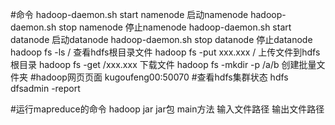 #命令
hadoop-daemon.sh start namenode  启动namenode
hadoop-daemon.sh stop namenode   停止namenode
hadoop-daemon.sh start datanode  启动datanode
hadoop-daemon.sh stop datanode  停止datanode
hadoop fs -ls / 查看hdfs根目录文件
hadoop fs -put xxx.xxx / 上传文件到hdfs根目录
hadoop fs -get /xxx.xxx 下载文件
hadoop fs -mkdir -p /a/b 创建批量文件夹
#hadoop网页页面
kugoufeng00:50070
#查看hdfs集群状态
hdfs dfsadmin -report

#运行mapreduce的命令
hadoop jar jar包 main方法  输入文件路径  输出文件路径